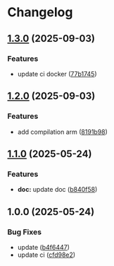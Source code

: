 # Changelog

## [1.3.0](https://github.com/edalferes/terraform-mcp-server-sse/compare/v1.2.0...v1.3.0) (2025-09-03)


### Features

* update ci docker ([77b1745](https://github.com/edalferes/terraform-mcp-server-sse/commit/77b174523ab21d31bfb90eb7ddbfa0c6a75313d1))

## [1.2.0](https://github.com/edalferes/terraform-mcp-server-sse/compare/v1.1.0...v1.2.0) (2025-09-03)


### Features

* add compilation arm ([8191b98](https://github.com/edalferes/terraform-mcp-server-sse/commit/8191b98d9165a91e4d7d854126ca46addeb458d1))

## [1.1.0](https://github.com/edalferes/terraform-mcp-server-sse/compare/v1.0.0...v1.1.0) (2025-05-24)


### Features

* **doc:** update doc ([b840f58](https://github.com/edalferes/terraform-mcp-server-sse/commit/b840f58ac16aa4c77032deda3f59b75a40307b79))

## 1.0.0 (2025-05-24)


### Bug Fixes

* update ([b4f6447](https://github.com/edalferes/terraform-mcp-server-sse/commit/b4f64478f9b5edb628aec44398066d19074c4404))
* update ci ([cfd98e2](https://github.com/edalferes/terraform-mcp-server-sse/commit/cfd98e23b34946d8d1d0e2ad4e201826d37450d7))
